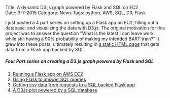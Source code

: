 Title: A dynamic D3.js graph powered by Flask and SQL on EC2  
Date: 3-7-2015
Category: News
Tags: python, AWS, SQL, D3, Flask

I just posted a 4 part series on setting up a Flask app on EC2, filling out a database, and visualizing the data with D3.js.  The original motivation for this project was to answer the question "What is the latest I can leave work while still having a 90% probability of making my intended BART train?" It grew into these posts, ultimately resulting in [a static HTML page](/extra/bart-graph/graph.html) that gets data from a Flask app backed by SQL.

##### _Four Part series on creating a D3.js graph powered by Flask and SQL_

1. [Running a Flask app on AWS EC2]({filename}/flask-on-ec2.md)
1. [Using Flask to answer SQL queries]({filename}/flask-sql.md)
1. [Getting csv data from requests to a SQL backed Flask app]({filename}/flask-bart-sql.md)
1. [A D3.js plot powered by a SQL database]({filename}/flask-bart-graphing.md)
